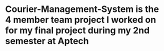 # Courier-Management-System is the 4 member team project I worked on for my final project during my 2nd semester at Aptech

